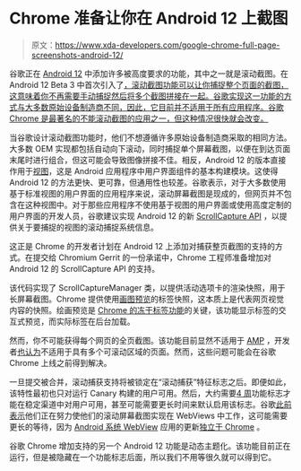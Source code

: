 # Chrome 准备让你在 Android 12 上截图

> 原文：<https://www.xda-developers.com/google-chrome-full-page-screenshots-android-12/>

谷歌正在 [Android 12](https://www.xda-developers.com/android-12/) 中添加许多被高度要求的功能，其中之一就是滚动截图。在 Android 12 Beta 3 中首次引入了[，滚动截图功能可以让你捕捉整个页面的截图，这意味着你不再需要手动捕捉然后将多个截图拼接在一起。谷歌实现这一功能的方式与大多数原始设备制造商不同，因此，它目前并不适用于所有应用程序。谷歌 Chrome 是最著名的不能滚动截图的应用之一，但这种情况很快就会改变。](https://www.xda-developers.com/android-12-beta-3-changes/#:~:text=and%20scrollable%20screenshots.-,Scrolling%20screenshots,-With%C2%A0scrolling%20screenshots)

当谷歌设计滚动截图功能时，他们不想遵循许多原始设备制造商采取的相同方法。大多数 OEM 实现都包括自动向下滚动，同时捕捉单个屏幕截图，以便在到达页面末尾时进行组合，但这可能会导致图像拼接不佳。相反，Android 12 的版本直接作用于[视图](https://developer.android.com/reference/android/view/View)，这是 Android 应用程序中用户界面组件的基本构建模块。这使得 Android 12 的方法更快、更可靠，但通用性也较差。谷歌表示，对于大多数使用基于标准视图的用户界面的应用程序来说，滚动屏幕截图是现成的，但网页并不包含在这种视图中。对于那些应用程序不使用基于视图的用户界面或使用高度定制的用户界面的开发人员，谷歌建议实现 Android 12 的新 [ScrollCapture API](https://developer.android.com/reference/android/view/ScrollCaptureCallback) ，以提供关于要捕捉的视图的滚动捕捉系统信息。

这正是 Chrome 的开发者计划在 Android 12 上添加对捕获整页截图的支持的方式。在提交给 Chromium Gerrit 的一份承诺中，Chrome 工程师准备增加对 Android 12 的 ScrollCapture API 的支持。

该代码实现了 ScrollCaptureManager 类，以提供活动选项卡的渲染快照，用于长屏幕截图。Chrome 提供使用[画图预览](https://chromium.googlesource.com/chromium/src/+/refs/heads/main/components/paint_preview)的标签快照，这本质上是代表网页视觉内容的快照。绘画预览是 [Chrome 的冻干标签功能](https://www.xda-developers.com/google-chrome-89-freeze-dried-tabs/)的关键，该功能显示标签的交互式预览，而实际标签在后台加载。

然而，你不可能获得每个网页的全页截图。该功能目前显然不适用于 [AMP](https://amp.dev/) ，开发者[也认为](https://chromium-review.googlesource.com/c/chromium/src/+/3089805/comment/348bf92a_e52244ab/)不适用于具有多个可滚动区域的页面。然而，这些问题可能会在谷歌 Chrome 上线之前得到解决。

一旦提交被合并，滚动捕获支持将被锁定在“滚动捕获”特征标志之后。即便如此，该特性最初也只对运行 Canary 构建的用户可用。然后，大约需要[4 周](https://www.xda-developers.com/chrome-updates-will-now-be-released-every-4-weeks/)功能标志才能在稳定渠道中对用户可用，甚至可能需要更长时间来默认启用该标志。谷歌[此前表示](https://www.xda-developers.com/android-12-beta-3-changes/)他们正在努力使他们的滚动屏幕截图实现在 WebViews 中工作，这可能需要更长的等待，因为 [Android 系统 WebView](https://play.google.com/store/apps/details?id=com.google.android.webview) 应用的更新[独立于 Chrome](https://www.xda-developers.com/google-chrome-no-longer-webview-provider-android-10/) 。

谷歌 Chrome 增加支持的另一个 Android 12 功能是动态主题化。该功能目前正在运行，但是被隐藏在一个功能标志后面，所以我们不用等很久就可以得到它。